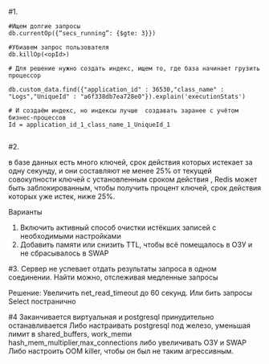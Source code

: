 #1.

````shell
#Ищем долгие запросы
db.currentOp({“secs_running”: {$gte: 3}}) 

#Убиавем запрос пользователя
db.killOp(<opId>)

# Для решение нужно создать индекс, ищем то, где база начинает грузить процессор

db.custom_data.find({"application_id" : 36530,"class_name" : "Logs","UniqueId" : "a6f338db7ea728e0"}).explain('executionStats')

# И создаём индекс, но индексы лучше  создавать заранее с учётом бизнес-процессов
Id = application_id_1_class_name_1_UniqueId_1


````

#2.

в базе данных есть много ключей, срок действия которых истекает за одну секунду,
и они составляют не менее 25% от текущей совокупности ключей с установленным сроком действия ,
Redis может быть заблокированным, чтобы получить процент ключей, срок действия которых уже истек, ниже 25%.

Варианты

1. Включить активный способ очистки истёкших записей с необходимыми настройками
2. Добавить памяти или снизить TTL, чтобы всё помещалось в ОЗУ и не сбрасывалось в SWAP

#3.
Сервер не успевает отдать результаты запроса в одном соединении. Найти можно, отслеживая медленные запросы

Решение: Увеличить net_read_timeout до 60 секунд. Или бить запросы Select постранично 

#4
Заканчивается виртуальная и postgresql принудительно останавливается
Либо настраивать postgresql под железо, уменьшая лимит в  shared_buffers, work_memи hash_mem_multiplier,max_connections
либо увеличивать ОЗУ и SWAP
Либо настроить OOM killer, чтобы он был не таким агрессивным. 
